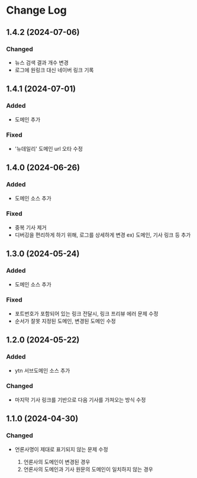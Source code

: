 # Change Log

## 1.4.2 (2024-07-06)

### Changed

- 뉴스 검색 결과 개수 변경
- 로그에 원링크 대신 네이버 링크 기록

## 1.4.1 (2024-07-01)

### Added

- 도메인 추가

### Fixed

- '뉴데일리' 도메인 url 오타 수정

## 1.4.0 (2024-06-26)

### Added

- 도메인 소스 추가

### Fixed

- 중복 기사 제거
- 디버깅을 편리하게 하기 위해, 로그를 상세하게 변경 ex) 도메인, 기사 링크 등 추가

## 1.3.0 (2024-05-24)

### Added

- 도메인 소스 추가

### Fixed

- 포트번호가 포함되어 있는 링크 전달시, 링크 프리뷰 에러 문제 수정
- 순서가 잘못 지정된 도메인, 변경된 도메인 수정

## 1.2.0 (2024-05-22)

### Added

- ytn 서브도메인 소스 추가

### Changed

- 마지막 기사 링크를 기반으로 다음 기사를 가져오는 방식 수정

## 1.1.0 (2024-04-30)

### Changed

- 언론사명이 제대로 표기되지 않는 문제 수정

  1. 언론사의 도메인이 변경된 경우
  2. 언론사의 도메인과 기사 원문의 도메인이 일치하지 않는 경우
